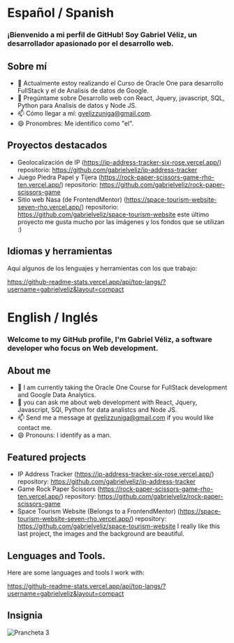 # Español / Spanish
### ¡Bienvenido a mi perfil de GitHub! Soy Gabriel Véliz, un desarrollador apasionado por el desarrollo web.

## Sobre mí
- 🌱 Actualmente estoy realizando el Curso de Oracle One para desarrollo FullStack y el de Analisis de datos de Google.
- 💬 Pregúntame sobre Desarrollo web con React, Jquery, javascript, SQL, Python para Analisis de datos y Node JS.
- 📫 Cómo llegar a mí: gvelizzuniga@gmail.com.
- 😄 Pronombres: Me identifico como "el".

## Proyectos destacados
- Geolocalización de IP (https://ip-address-tracker-six-rose.vercel.app/) repositorio: https://github.com/gabrielveliz/ip-address-tracker
- Juego Piedra Papel y Tijera (https://rock-paper-scissors-game-rho-ten.vercel.app/) repositorio: https://github.com/gabrielveliz/rock-paper-scissors-game
- Sitio web Nasa (de FrontendMentor) (https://space-tourism-website-seven-rho.vercel.app/) repositorio: https://github.com/gabrielveliz/space-tourism-website
este último proyecto me gusta mucho por las imágenes y los fondos que se utilizan :)

## Idiomas y herramientas

Aquí algunos de los lenguajes y herramientas con los que trabajo:

https://github-readme-stats.vercel.app/api/top-langs/?username=gabrielveliz&layout=compact

# English / Inglés
### Welcome to my GitHub profile, I'm Gabriel Véliz, a software developer who focus on Web development.

## About me
- 🌱 I am currently taking the Oracle One Course for FullStack development and Google Data Analytics.
- 💬 you can ask me about web development with React, Jquery, Javascript, SQl, Python for data analistcs and Node JS.
- 📫 Send me a message at gvelizzuniga@gmail.com if you would like contact me.
- 😄 Pronouns: I identify as a man.

## Featured projects
- IP Address Tracker (https://ip-address-tracker-six-rose.vercel.app/) repository: https://github.com/gabrielveliz/ip-address-tracker
- Game Rock Paper Scissors (https://rock-paper-scissors-game-rho-ten.vercel.app/) repository: https://github.com/gabrielveliz/rock-paper-scissors-game
- Space Tourism Website (Belongs to a FrontendMentor) (https://space-tourism-website-seven-rho.vercel.app/) repository: https://github.com/gabrielveliz/space-tourism-website
I really like this last project, the images and the background are beautiful.

## Lenguages and Tools.

Here are some languages ​​and tools I work with:

https://github-readme-stats.vercel.app/api/top-langs/?username=gabrielveliz&layout=compact

## Insignia
![Prancheta 3](https://github.com/gabrielveliz/gabrielveliz/assets/24717811/a1bb8f2c-e209-404e-95a5-5227e1b3c1dd)
